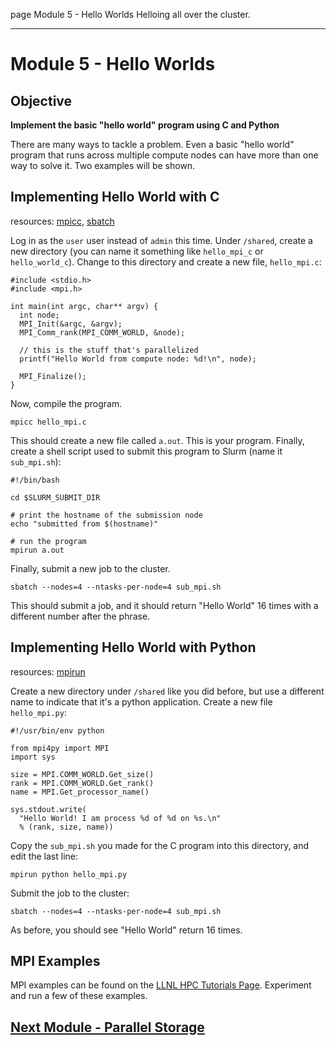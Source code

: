 page
Module 5 - Hello Worlds
Helloing all over the cluster.

---

# Module 5 - Hello Worlds

## Objective

**Implement the basic "hello world" program using C and Python**

There are many ways to tackle a problem. Even a basic "hello world" program that runs across multiple compute nodes can have more than one way to solve it. Two examples will be shown.

## Implementing Hello World with C

<span class="small">resources:
[mpicc](https://www.open-mpi.org/doc/v4.0/man1/mpicc.1.php),
[sbatch](https://slurm.schedmd.com/sbatch.html)
</span>

Log in as the `user` user instead of `admin` this time. Under `/shared`, create a new directory (you can name it something like `hello_mpi_c` or `hello_world_c`). Change to this directory and create a new file, `hello_mpi.c`:

```
#include <stdio.h>
#include <mpi.h>

int main(int argc, char** argv) {
  int node;
  MPI_Init(&argc, &argv);
  MPI_Comm_rank(MPI_COMM_WORLD, &node);

  // this is the stuff that's parallelized
  printf("Hello World from compute node: %d!\n", node);

  MPI_Finalize();
}
```

Now, compile the program.

```
mpicc hello_mpi.c
```

This should create a new file called `a.out`. This is your program. Finally, create a shell script used to submit this program to Slurm (name it `sub_mpi.sh`):

```
#!/bin/bash

cd $SLURM_SUBMIT_DIR

# print the hostname of the submission node
echo "submitted from $(hostname)"

# run the program
mpirun a.out
```

Finally, submit a new job to the cluster.

```
sbatch --nodes=4 --ntasks-per-node=4 sub_mpi.sh
```

This should submit a job, and it should return "Hello World" 16 times with a different number after the phrase.

## Implementing Hello World with Python

<span class="small">resources:
[mpirun](https://www.open-mpi.org/doc/current/man1/mpirun.1.php)
</span>

Create a new directory under `/shared` like you did before, but use a different name to indicate that it's a python application. Create a new file `hello_mpi.py`:

```
#!/usr/bin/env python

from mpi4py import MPI
import sys

size = MPI.COMM_WORLD.Get_size()
rank = MPI.COMM_WORLD.Get_rank()
name = MPI.Get_processor_name()

sys.stdout.write(
  "Hello World! I am process %d of %d on %s.\n"
  % (rank, size, name))
```

Copy the `sub_mpi.sh` you made for the C program into this directory, and edit the last line:

```
mpirun python hello_mpi.py
```

Submit the job to the cluster:

```
sbatch --nodes=4 --ntasks-per-node=4 sub_mpi.sh
```

As before, you should see "Hello World" return 16 times.

## MPI Examples

MPI examples can be found on the [LLNL HPC Tutorials Page](https://hpc-tutorials.llnl.gov/mpi/exercise_1/). Experiment and run a few of these examples.

## [Next Module - Parallel Storage](module-6)
